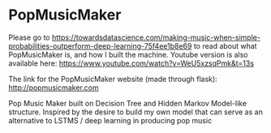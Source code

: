 # PopMusicMaker

Please go to https://towardsdatascience.com/making-music-when-simple-probabilities-outperform-deep-learning-75f4ee1b8e69 to read about what PopMusicMaker is, and how I built the machine. Youtube version is also available here: https://www.youtube.com/watch?v=WeU5xzsqPmk&t=13s

The link for the PopMusicMaker website (made through flask): http://popmusicmaker.com

Pop Music Maker built on Decision Tree and Hidden Markov Model-like structure. Inspired by the desire to build my own model that can serve as an alternative to LSTMS / deep learning in producing pop music


